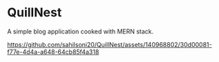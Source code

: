 # QuillNest
A simple blog application cooked with MERN stack.


https://github.com/sahilsoni20/QuillNest/assets/140968802/30d00081-f77e-4d4a-a648-64cb85f4a318

